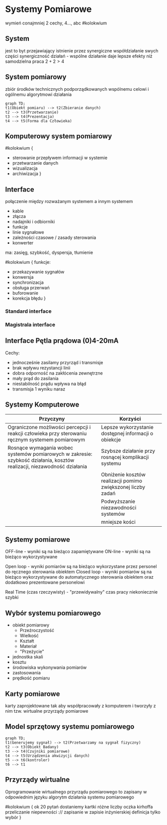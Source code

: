 # Systemy Pomiarowe

wymień conajmniej 2 cechy, 4..., abc #kolokwium 

## System

jest to byt przejawiający istnienie przez synergiczne współdziałanie swych części
synergiczność działań - wspólne działanie daje lepsze efekty niż samodzielna praca $2+2>4$

## System pomiarowy

zbiór środków technicznych podporządkowanych wspólnemu celowi i ogólnemu algorytmowi działania

```mermaid
graph TD;
t1(Obiekt pomiaru) --> t2(Zbieranie danych)
t2 --> t3(Przetwarzanie)
t3 --> t4(Prezentacja)
t4 --> t5(Forma dla Człowieka)
```

## Komputerowy system pomiarowy
#kolokwium {
- sterowanie przepływem informacji w systemie
- przetwarzanie danych
- wizualizacja
- archiwizacja
}

## Interface

połączenie między rozważanym systemem a innym systemem

- kable
- złącza
- nadajniki i odbiorniki
- funkcje
- linie sygnałowe
- zależności czasowe / zasady sterowania
- konwerter

ma: zasięg, szybkość, dyspersja, tłumienie

#kolokwium {
funkcje:
- przekazywanie sygnałów
- konwersja
- synchronizacja
- obsługa przerwań
- buforowanie
- korekcja błędu
}

### Standard interface
### Magistrala interface

## Interface Pętla prądowa (0)4-20mA
Cechy:
- jednocześnie zasilamy przyrząd i transmisje
- brak wpływu rezystancji linii
- dobra odporność na zakłócenia zewnętrzne
- mały prąd do zasilania
- niestabilność prądu wpływa na błąd
- transmisja 1 wyniku naraz

## Systemy Komputerowe

| Przyczyny                                                                                                               | Korzyści                                                     |
| ----------------------------------------------------------------------------------------------------------------------- | ------------------------------------------------------------ |
| Ograniczone możliwości percepcji i reakcji człowieka przy sterowaniu ręcznym systemem pomiarowym                        | Lepsze wykorzystanie dostępnej informacji o obiekcje         |
| Rosnące wymagania wobec systemów pomiarowych w zakresie: szybkość działania, kosztów realizacji, niezawodność działania | Szybsze działanie przy rosnącej komplikacji systemu          |
|                                                                                                                         | Obniżenie kosztów realizacji pomimo zwiększonej liczby zadań |
|                                                                                                                         | Podwyższanie niezawodności systemów                          |
|                                                                                                                         | mniejsze kości                                               |

## Systemy pomiarowe

OFF-line - wyniki są na bieżąco zapamiętywane
ON-line - wyniki są na bieżąco wykorzystywane

Open loop - wyniki pomiarów są na bieżąco wykorzystane przez personel do ręcznego sterowania obiektem
Closed loop - wyniki pomiarów są na bieżąco wykorzystywane do automatycznego sterowania obiektem oraz dodatkowo prezentowane personelowi

Real Time (czas rzeczywisty) - "przewidywalny" czas pracy niekoniecznie szybki

## Wybór systemu pomiarowego

- obiekt pomiarowy
  - Przeźroczystość
  - Wielkość
  - Kształt
  - Materiał
  - "Przeżycie"
- jednostka skali
- kosztu
- środowiska wykonywania pomiarów
- zastosowania
- prędkość pomiaru

## Karty pomiarowe
karty zaprojektowane tak aby współpracowały z komputerem i tworzyły z nim tzw. wirtualne przyrządy pomiarowe

## Model sprzętowy systemu pomiarowego
```mermaid
graph TD;
t1(Generujemy sygnał) --> t2(Przetwarzamy na sygnał fizyczny)
t2 --> t3(Obiekt Badany)
t3 --> t4(Czujniki pomiarowe)
t4 --> t5(Urządzenia akwizycji danych)
t5 --> t6(kontroler)
t6 --> t1
```

## Przyrządy wirtualne
Oprogramowanie wirtualnego przyrządu pomiarowego to zapisany w odpowiednim języku algorytm działania systemu pomiarowego

#kolokwium {
ok 20 pytań
dostaniemy kartki
różne liczby
oczka kirhoffa
przeliczanie niepewności ://
zapisanie w zapisie inżynierskiej
definicja tylko wybór
}








